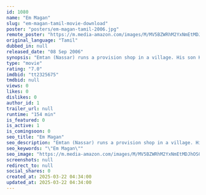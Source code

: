 ```yaml
---
id: 1080
name: "Em Magan"
slug: "em-magan-tamil-movie-download"
poster: "posters/em-magan-tamil-2006.jpg"
remote_poster: "https://m.media-amazon.com/images/M/MV5BZWRhM2YxNmEtMDJhOS00Zjc5LWIzN2QtMTlmODMzMDFmMTlkXkEyXkFqcGc@._V1_SX300.jpg"
original_language: "Tamil"
dubbed_in: null
released_date: "08 Sep 2006"
synopsis: "Emtan (Nassar) runs a provision shop in a village. His son Krishna (Bharath), a student of poultry science, helps him in the shop. A strict father Emtan is always at his son's back. His strict ways of dealing his son leaves an unc..."
type: "movie"
rating: "7.0"
imdbid: "tt2325675"
tmdbid: null
views: 0
likes: 0
dislikes: 0
author_id: 1
trailer_url: null
runtime: "154 min"
is_featured: 0
is_active: 1
is_comingsoon: 0
seo_title: "Em Magan"
seo_description: "Emtan (Nassar) runs a provision shop in a village. His son Krishna (Bharath), a student of poultry science, helps him in the shop. A strict father Emtan is always at his son's back. His strict ways of dealing his son leaves an unc..."
seo_keywords: "\"Em Magan\""
seo_image: "https://m.media-amazon.com/images/M/MV5BZWRhM2YxNmEtMDJhOS00Zjc5LWIzN2QtMTlmODMzMDFmMTlkXkEyXkFqcGc@._V1_SX300.jpg"
screenshots: null
redirect_to: null
social_shares: 0
created_at: 2025-03-22 04:34:00
updated_at: 2025-03-22 04:34:00
---
```


